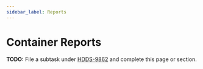 ```yaml
---
sidebar_label: Reports
---
```


# Container Reports

**TODO:** File a subtask under [HDDS-9862](https://issues.apache.org/jira/browse/HDDS-9862) and complete this page or section.

